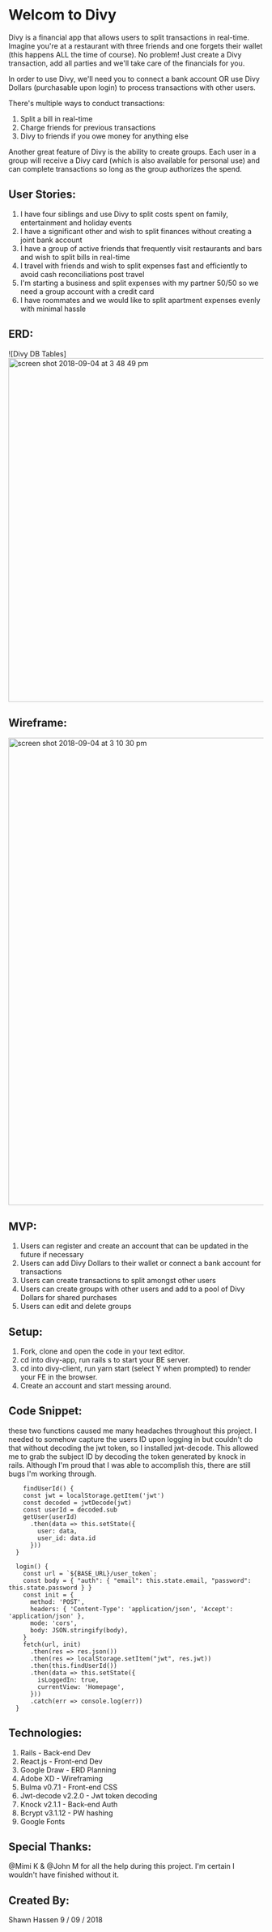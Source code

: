 # Welcom to Divy

Divy is a financial app that allows users to split transactions in real-time. Imagine you're at a restaurant with three friends and one forgets their wallet (this happens ALL the time of course). No problem! Just create a Divy transaction, add all parties and we'll take care of the financials for you. 

In order to use Divy, we'll need you to connect a bank account OR use Divy Dollars (purchasable upon login) to process transactions with other users.

There's multiple ways to conduct transactions:

1. Split a bill in real-time
2. Charge friends for previous transactions
3. Divy to friends if you owe money for anything else

Another great feature of Divy is the ability to create groups. Each user in a group will receive a Divy card (which is also available for personal use) and can complete transactions so long as the group authorizes the spend.

## User Stories:

1. I have four siblings and use Divy to split costs spent on family, entertainment and holiday events
2. I have a significant other and wish to split finances without creating a joint bank account
3. I have a group of active friends that frequently visit restaurants and bars and wish to split bills in real-time
4. I travel with friends and wish to split expenses fast and efficiently to avoid cash reconciliations post travel
5. I'm starting a business and split expenses with my partner 50/50 so we need a group account with a credit card
6. I have roommates and we would like to split apartment expenses evenly with minimal hassle

## ERD:

![Divy DB Tables]<img width="679" alt="screen shot 2018-09-04 at 3 48 49 pm" src="https://user-images.githubusercontent.com/34017019/45054132-13c4a600-b05a-11e8-865c-4e804ec1364b.png">

## Wireframe:

<img width="923" alt="screen shot 2018-09-04 at 3 10 30 pm" src="https://user-images.githubusercontent.com/34017019/45052421-bda13400-b054-11e8-8cde-71d8d8623f3d.png">

## MVP:

1. Users can register and create an account that can be updated in the future if necessary
2. Users can add Divy Dollars to their wallet or connect a bank account for transactions
3. Users can create transactions to split amongst other users
4. Users can create groups with other users and add to a pool of Divy Dollars for shared purchases
5. Users can edit and delete groups

## Setup:

1. Fork, clone and open the code in your text editor.
2. cd into divy-app, run rails s to start your BE server.
3. cd into divy-client, run yarn start (select Y when prompted) to render your FE in the browser.
4. Create an account and start messing around.

## Code Snippet:

these two functions caused me many headaches throughout this project. I needed to somehow capture the users ID upon logging in but couldn't do that without decoding the jwt token, so I installed jwt-decode. This allowed me to grab the subject ID by decoding the token generated by knock in rails. Although I'm proud that I was able to accomplish this, there are still bugs I'm working through.

``` 
    findUserId() {
    const jwt = localStorage.getItem('jwt')
    const decoded = jwtDecode(jwt)
    const userId = decoded.sub
    getUser(userId)
      .then(data => this.setState({ 
        user: data,
        user_id: data.id
      }))
  }

  login() {
    const url = `${BASE_URL}/user_token`;
    const body = { "auth": { "email": this.state.email, "password": this.state.password } }
    const init = {
      method: 'POST',
      headers: { 'Content-Type': 'application/json', 'Accept': 'application/json' },
      mode: 'cors',
      body: JSON.stringify(body),
    }
    fetch(url, init)
      .then(res => res.json())
      .then(res => localStorage.setItem("jwt", res.jwt))
      .then(this.findUserId())
      .then(data => this.setState({
        isLoggedIn: true,
        currentView: 'Homepage',
      }))
      .catch(err => console.log(err))
  }
  ```

## Technologies:

1. Rails - Back-end Dev
2. React.js - Front-end Dev
3. Google Draw - ERD Planning
4. Adobe XD - Wireframing
5. Bulma v0.7.1 - Front-end CSS
6. Jwt-decode v2.2.0 - Jwt token decoding
7. Knock v2.1.1 - Back-end Auth
8. Bcrypt v3.1.12 - PW hashing
9. Google Fonts

## Special Thanks:

@Mimi K & @John M for all the help during this project. I'm certain I wouldn't have finished without it. 

## Created By:

Shawn Hassen
9 / 09 / 2018
